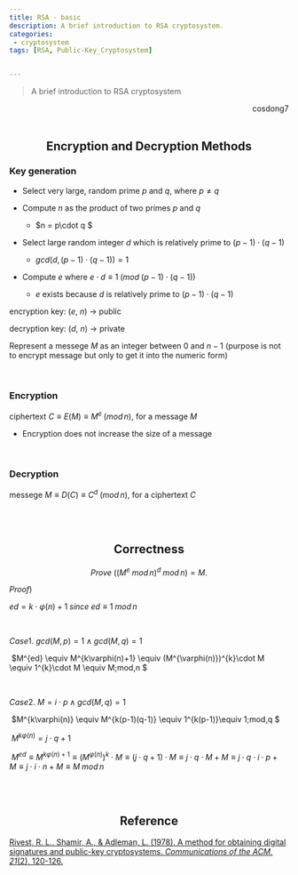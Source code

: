 ```yaml
---
title: RSA - basic
description: A brief introduction to RSA cryptosystem.
categories:
 - cryptosystem
tags: [RSA, Public-Key_Cryptosystem]


---
```






> A brief introduction to RSA cryptosystem

<div style="text-align: right"> cosdong7 </div>

<br>

## <center>Encryption and Decryption Methods</center>

### Key generation

* Select very large, random prime $p$ and $q$, where $p\neq q$

* Compute $n$ as the product of two primes $p$ and $q$  
  * $n = p\cdot q $
* Select large random integer $d$ which is relatively prime to $(p-1)\cdot (q-1)$
  * $gcd(d, (p-1)\cdot (q-1)) = 1$

* Compute $e$ where $e\cdot d \equiv 1\; (mod\; (p-1)\cdot (q-1))$ 
  * $e$ exists because $d$ is relatively prime to $(p-1)\cdot (q-1)$



encryption key: ($e$, $n$) &rightarrow; public

decryption key: ($d$, $n$) &rightarrow; private



Represent a messege $M$ as an integer between 0 and $n-1$  (purpose is not to encrypt message but only to get it into the numeric form)

<br>

### Encryption

ciphertext $C \equiv E(M) \equiv M^e\; (mod\, n)$, for a message $M$

* Encryption does not increase the size of a message

<br>

### Decryption

messege $M \equiv D(C) \equiv C^d\; (mod \, n)$, for a ciphertext $C$ 



<br>

<br>

## <center>Correctness</center>

$$
Prove\; ((M^e\;mod\, n)^d\; mod\, n) = M.
$$

$Proof)$

$ed = k\cdot \varphi(n)+1\;since\; ed \equiv 1 \;mod\, n$

<br>

$Case1.$ $gcd(M,\, p) = 1\; \land \; gcd(M,\, q) = 1$

​		$M^{ed} \equiv M^{k\varphi(n)+1} \equiv (M^{\varphi(n)})^{k}\cdot M \equiv 1^{k}\cdot M \equiv M\;mod\,n $

<br>

$Case2.$ $M = i \cdot p\; \land \; gcd(M,\, q) = 1$

​		$M^{k\varphi(n)} \equiv M^{k(p-1)(q-1)} \equiv 1^{k(p-1)}\equiv 1\;mod\,q  $

​		$M^{k\varphi(n)} = j\cdot q + 1$

​		$M^{ed} \equiv M^{k\varphi(n)+1} \equiv (M^{\varphi(n)})^{k}\cdot M \equiv (j\cdot q + 1)\cdot M \equiv j\cdot q \cdot M + M  \equiv j\cdot q \cdot i \cdot p + M  \equiv j\cdot i \cdot n + M \equiv M \; mod\, n$



<br>

<br>

## <center>Reference</center>

[Rivest, R. L., Shamir, A., & Adleman, L. (1978). A method for obtaining digital signatures and public-key cryptosystems. *Communications of the ACM*, *21*(2), 120-126.](https://dl.acm.org/doi/abs/10.1145/359340.359342?casa_token=HzImzsBlYfYAAAAA%3A6W0cHuZuVIto4S7qWqqgbvChLOjtJK7DCnpOQL1pntHaWDPPdNwlWtaMlQHwsELj4aA0ViOVu4MHuw)

